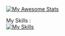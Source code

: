 [![My Awesome Stats](https://awesome-github-stats.azurewebsites.net/user-stats/mininxd?cardType=level&theme=&Background=DDDDFF00&Title=DD2727&Border=11111100&Icons=ffffff&Title=999&Ring=999&Text=999)](https://git.io/awesome-stats-card)

My Skills :<br>
[![My Skills](https://skillicons.dev/icons?i=js,html,css,nodejs)](https://skillicons.dev)
